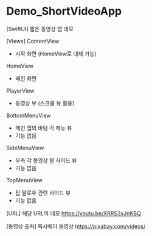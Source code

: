 # Demo_ShortVideoApp
[SwiftUI] 짧은 동영상 앱 데모

[Views]
ContentView 
- 시작 화면 (HomeView로 대체 가능)

HomeView
- 메인 화면

PlayerView
- 동영상 뷰 (스크롤 뷰 활용)

BottomMenuView
- 메인 앱의 바텀 각 메뉴 뷰
- 기능 없음

SideMenuView
- 우측 각 동영상 별 사이드 뷰
- 기능 없음

TopMenuView
- 탑 팔로우 관련 사이드 뷰
- 기능 없음

[URL]
해당 URL의 데모
https://youtu.be/XRRS3xJnKBQ

[동영상 출처]
픽사베이 동영상
https://pixabay.com/videos/
